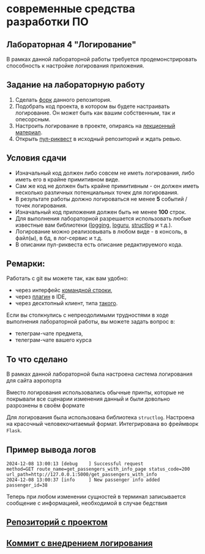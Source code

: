# современные средства разработки ПО
## Лабораторная 4 "Логирование"
В рамках данной лабораторной работы требуется продемонстрировать способность к настройке логирования приложения.
## Задание на лабораторную работу
1. Сделать [форк](https://docs.github.com/en/get-started/quickstart/fork-a-repo) данного репозитория.
2. Подобрать код проекта, в котором вы будете настраивать логирование. Он может быть как вашим собственным, так и опесорсным.
3. Настроить логирование в проекте, опираясь на [лекционный материал](https://github.com/xtrueman/prog_instruments/blob/main/presentations/Logging.pptx).
4. Открыть [пул-риквест](https://docs.github.com/en/pull-requests/collaborating-with-pull-requests/proposing-changes-to-your-work-with-pull-requests/creating-a-pull-request-from-a-fork) в иcходный репозиторий и ждать ревью.
## Условия сдачи
* Изначальный код должен либо совсем не иметь логирования, либо иметь его в крайне примитивном виде.
* Сам же код не должен быть крайне примитивным - он должен иметь несколько различных потенциальных точек для логирования.
* В результате работы должно логироваться не менее **5** событий / точек логирования.
* Изначальный код  приложения должен быть не менее **100** строк.
* Для выполнения лабораторной разрешается использовать любые известные вам библиотеки ([logging](https://docs.python.org/3/library/logging.html), [loguru](https://pypi.org/project/loguru/), [structlog](https://pypi.org/project/structlog/) и т.д.).
* Логирование можно реализовывать в любом виде - в консоль, в файл(ы), в бд, в лог-сервис и т.д.
* В описании пул-риквеста есть описание редактируемого кода.
## Ремарки:
Работать с git вы можете так, как вам удобно:
* через интерфейс [командной строки](https://git-scm.com/book/en/v2/Getting-Started-Installing-Git),
* через [плагин](https://www.jetbrains.com/help/pycharm/set-up-a-git-repository.html#fetch) в IDE,
* через десктопный клиент, типа [такого](https://desktop.github.com/).

Если вы столкнулись с непреодолимыми трудностями в ходе выполнения лабораторной работы, вы можете задать вопрос в:
* телеграм-чате предмета,
* телеграм-чате вашего курса

## То что сделано

В рамках данной лабораторной была настроена система логирования для сайта аэропорта

Вместо логирования использовались обычные принты, которые не покрывали все сценарии изменения данный и были довольно разрознены в своём формате

Для логирования была использована библиотека `structlog`. Настроена на красочный человекочитаемый формат. Интегрирована во фреймворк `Flask`. 

## Пример вывода логов

```
2024-12-08 13:00:13 [debug    ] Successful request             method=GET route_name=get_passengers_with_info_page status_code=200 url_path=http://127.0.0.1:5000/get_passengers_with_info
2024-12-08 13:00:37 [info     ] New passenger info added       passenger_id=38
```

Теперь при любом изменении сущностей в терминал записывается сообщение с информацией, необходимой в случае бедствия

## [Репозиторий с проектом](https://github.com/RustyGuard/airplanes_db)

## [Коммит с внедрением логирования](https://github.com/RustyGuard/airplanes_db/commit/7b4a0ee759717391583a06259d198f633df36486)

